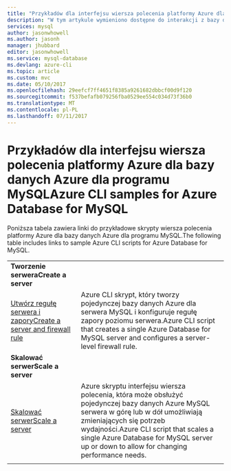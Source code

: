 ```yaml
---
title: "Przykładów dla interfejsu wiersza polecenia platformy Azure dla bazy danych Azure dla programu MySQL | Dokumentacja firmy Microsoft"
description: "W tym artykule wymieniono dostępne do interakcji z bazy danych platformy Azure dla programu MySQL przykłady kodu wiersza polecenia platformy Azure."
services: mysql
author: jasonwhowell
ms.author: jasonh
manager: jhubbard
editor: jasonwhowell
ms.service: mysql-database
ms.devlang: azure-cli
ms.topic: article
ms.custom: mvc
ms.date: 05/10/2017
ms.openlocfilehash: 29eefcf7ff4651f8385a9261682dbbcf00d9f120
ms.sourcegitcommit: f537befafb079256fba0529ee554c034d73f36b0
ms.translationtype: MT
ms.contentlocale: pl-PL
ms.lasthandoff: 07/11/2017
---
```

# <a name="azure-cli-samples-for-azure-database-for-mysql"></a><span data-ttu-id="9e5f2-103">Przykładów dla interfejsu wiersza polecenia platformy Azure dla bazy danych Azure dla programu MySQL</span><span class="sxs-lookup"><span data-stu-id="9e5f2-103">Azure CLI samples for Azure Database for MySQL</span></span> 
<span data-ttu-id="9e5f2-104">Poniższa tabela zawiera linki do przykładowe skrypty wiersza polecenia platformy Azure dla bazy danych Azure dla programu MySQL.</span><span class="sxs-lookup"><span data-stu-id="9e5f2-104">The following table includes links to sample Azure CLI scripts for Azure Database for MySQL.</span></span>

| |  |
|---|---|
|<span data-ttu-id="9e5f2-105">**Tworzenie serwera**</span><span class="sxs-lookup"><span data-stu-id="9e5f2-105">**Create a server**</span></span>||
| [<span data-ttu-id="9e5f2-106">Utwórz regułę serwera i zapory</span><span class="sxs-lookup"><span data-stu-id="9e5f2-106">Create a server and firewall rule</span></span>](./scripts/sample-create-server-and-firewall-rule.md?toc=%2fcli%2fazure%2ftoc.json) | <span data-ttu-id="9e5f2-107">Azure CLI skrypt, który tworzy pojedynczej bazy danych Azure dla serwera MySQL i konfiguruje regułę zapory poziomu serwera.</span><span class="sxs-lookup"><span data-stu-id="9e5f2-107">Azure CLI script that creates a single Azure Database for MySQL server and configures a server-level firewall rule.</span></span> |
|<span data-ttu-id="9e5f2-108">**Skalować serwer**</span><span class="sxs-lookup"><span data-stu-id="9e5f2-108">**Scale a server**</span></span>||
| [<span data-ttu-id="9e5f2-109">Skalować serwer</span><span class="sxs-lookup"><span data-stu-id="9e5f2-109">Scale a server</span></span>](./scripts/sample-scale-server.md?toc=%2fcli%2fazure%2ftoc.json) | <span data-ttu-id="9e5f2-110">Azure skryptu interfejsu wiersza polecenia, która może obsłużyć pojedynczej bazy danych Azure MySQL serwera w górę lub w dół umożliwiają zmieniających się potrzeb wydajności.</span><span class="sxs-lookup"><span data-stu-id="9e5f2-110">Azure CLI script that scales a single Azure Database for MySQL server up or down to allow for changing performance needs.</span></span> |
|||
